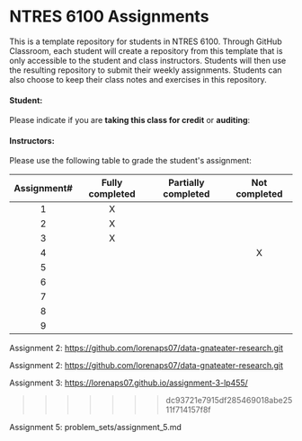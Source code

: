 # NTRES 6100 Assignments

This is a template repository for students in NTRES 6100. Through GitHub Classroom, each student will create a repository from this template that is only accessible to the student and class instructors. Students will then use the resulting repository to submit their weekly assignments. Students can also choose to keep their class notes and exercises in this repository.

#### Student:

Please indicate if you are **taking this class for credit** or **auditing**:

#### Instructors:

Please use the following table to grade the student's assignment:

| Assignment#  |  Fully completed |  Partially completed  | Not completed |
| :--: | :--: | :--: | :--: |
1  |  X  |    |    |  
2  |  X  |    |    |  
3  |  X  |    |    |  
4  |    |    |  X  |  
5  |    |    |    |  
6  |    |    |    |  
7  |    |    |    |  
8  |    |    |    |  
9  |    |    |    |  

Assignment 2: <https://github.com/lorenaps07/data-gnateater-research.git>


Assignment 2: https://github.com/lorenaps07/data-gnateater-research.git

Assignment 3: https://lorenaps07.github.io/assignment-3-lp455/
>>>>>>> dc93721e7915df285469018abe2511f714157f8f

Assignment 5: problem_sets/assignment_5.md
